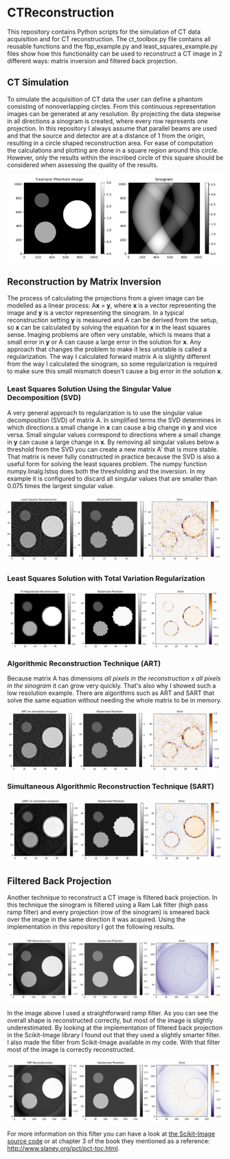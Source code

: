 # CTReconstruction

This repository contains Python scripts for the simulation of CT data acquisition and for CT reconstruction. The ct_toolbox.py file contains all reusable functions and the fbp_example.py and least_squares_example.py files show how this functionality can be used to reconstruct a CT image in 2 different ways: matrix inversion and filtered back projection.

## CT Simulation
To simulate the acquisition of CT data the user can define a phantom consisting of nonoverlapping circles. From this continuous representation images can be generated at any resolution. By projecting the data stepwise in all directions a sinogram is created, where every row represents one projection. In this repository I always assume that parallel beams are used and that the source and detector are at a distance of 1 from the origin, resulting in a circle shaped reconstruction area. For ease of computation the calculations and plotting are done in a square region around this circle. However, only the results within the inscribed circle of this square should be considered when assessing the quality of the results.

![Phantom and sinogram](https://raw.githubusercontent.com/D1rk123/CTReconstruction/master/GithubImages/PhantomAndSinogram.png)

## Reconstruction by Matrix Inversion
The process of calculating the projections from a given image can be modelled as a linear process: A**x** = **y**, where **x** is a vector representing the image and **y** is a vector representing the sinogram. In a typical reconstruction setting **y** is measured and A can be derived from the setup, so **x** can be calculated by solving the equation for **x** in the least squares sense. Imaging problems are often very unstable, which is means that a small error in **y** or A can cause a large error in the solution for **x**. Any approach that changes the problem to make it less unstable is called a regularization. The way I calculated forward matrix A is slightly different from the way I calculated the sinogram, so some regularization is required to make sure this small mismatch doesn't cause a big error in the solution **x**.

### Least Squares Solution Using the Singular Value Decomposition (SVD)
A very general approach to regularization is to use the singular value decomposition (SVD) of matrix A. In simplified terms the SVD determines in which directions a small change in **x** can cause a big change in **y** and vice versa. Small singular values correspond to directions where a small change in **y** can cause a large change in **x**. By removing all singular values below a threshold from the SVD you can create a new matrix A' that is more stable. That matrix is never fully constructed in practice because the SVD is also a useful form for solving the least squares problem. The numpy function numpy.linalg.lstsq does both the thresholding and the inversion. In my example it is configured to discard all singular values that are smaller than 0.075 times the largest singular value.

![Matrix inversion reconstruction](https://raw.githubusercontent.com/D1rk123/CTReconstruction/master/GithubImages/LeastSquares.png)

### Least Squares Solution with Total Variation Regularization

![Matrix inversion reconstruction](https://raw.githubusercontent.com/D1rk123/CTReconstruction/master/GithubImages/CVX_TV.png)

### Algorithmic Reconstruction Technique (ART)

Because matrix A has dimensions *all pixels in the reconstruction* x *all pixels in the sinogram* it can grow very quickly. That's also why I showed such a low resolution example. There are algorithms such as ART and SART that solve the same equation without needing the whole matrix to be in memory.

![Matrix inversion reconstruction](https://raw.githubusercontent.com/D1rk123/CTReconstruction/master/GithubImages/Art.png)

### Simultaneous Algorithmic Reconstruction Technique (SART)
![Matrix inversion reconstruction](https://raw.githubusercontent.com/D1rk123/CTReconstruction/master/GithubImages/Sart.png)

## Filtered Back Projection
Another technique to reconstruct a CT image is filtered back projection. In this technique the sinogram is filtered using a Ram Lak filter (high pass ramp filter) and every projection (row of the sinogram) is smeared back over the image in the same direction it was acquired. Using the implementation in this repository I got the following results.

![Filtered back projection reconstruction](https://raw.githubusercontent.com/D1rk123/CTReconstruction/master/GithubImages/FilteredBackProjection.png)

In the image above I used a straightforward ramp filter. As you can see the overall shape is reconstructed correctly, but most of the image is slightly underestimated. By looking at the implementation of filtered back projection in the Scikit-Image library I found out that they used a slightly smarter filter. I also made the filter from Scikit-Image available in my code. With that filter most of the image is correctly reconstructed.

![Filtered back projection reconstruction with smarter filter](https://raw.githubusercontent.com/D1rk123/CTReconstruction/master/GithubImages/FilteredBackProjectionSkimageFilter.png)

For more information on this filter you can have a look at [the Scikit-Image source code](https://github.com/scikit-image/scikit-image/blob/master/skimage/transform/radon_transform.py#L184-L305) or at chapter 3 of the book they mentioned as a reference: http://www.slaney.org/pct/pct-toc.html.
